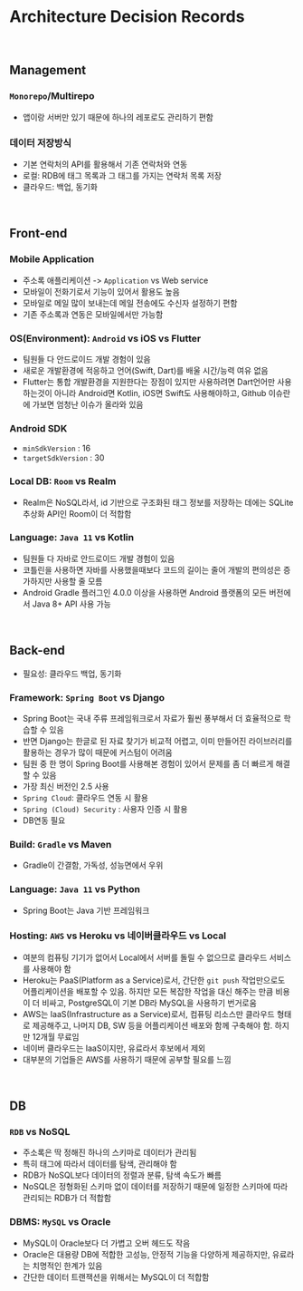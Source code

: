 # Architecture Decision Records

<br>

## Management

### `Monorepo`/Multirepo 
- 앱이랑 서버만 있기 때문에 하나의 레포로도 관리하기 편함

### 데이터 저장방식
- 기본 연락처의 API를 활용해서 기존 연락처와 연동
- 로컬: RDB에 태그 목록과 그 태그를 가지는 연락처 목록 저장
- 클라우드: 백업, 동기화

<br>

## Front-end

### Mobile Application
- 주소록 애플리케이션 -> `Application` vs Web service
- 모바일이 전화기로서 기능이 있어서 활용도 높음
- 모바일로 메일 많이 보내는데 메일 전송에도 수신자 설정하기 편함
- 기존 주소록과 연동은 모바일에서만 가능함

### OS(Environment): `Android` vs iOS vs Flutter
- 팀원들 다 안드로이드 개발 경험이 있음
- 새로운 개발환경에 적응하고 언어(Swift, Dart)를 배울 시간/능력 여유 없음
- Flutter는 통합 개발환경을 지원한다는 장점이 있지만 사용하려면 Dart언어만 사용하는것이 아니라 Android면 Kotlin, iOS면 Swift도 사용해야하고, Github 이슈란에 가보면 엄청난 이슈가 올라와 있음

### Android SDK
- `minSdkVersion` : 16
- `targetSdkVersion` : 30

### Local DB: `Room` vs Realm
- Realm은 NoSQL라서, id 기반으로 구조화된 태그 정보를 저장하는 데에는 SQLite추상화 API인 Room이 더 적합함
    
### Language: `Java 11` vs Kotlin
- 팀원들 다 자바로 안드로이드 개발 경험이 있음
- 코틀린을 사용하면 자바를 사용했을때보다 코드의 길이는 줄어 개발의 편의성은 증가하지만 사용할 줄 모름
- Android Gradle 플러그인 4.0.0 이상을 사용하면 Android 플랫폼의 모든 버전에서 Java 8+ API 사용 가능

<br>

## Back-end
- 필요성: 클라우드 백업, 동기화

### Framework: `Spring Boot` vs Django
- Spring Boot는 국내 주류 프레임워크로서 자료가 훨씬 풍부해서 더 효율적으로 학습할 수 있음
- 반면 Django는 한글로 된 자료 찾기가 비교적 어렵고, 이미 만들어진 라이브러리를 활용하는 경우가 많이 때문에 커스텀이 어려움
- 팀원 중 한 명이 Spring Boot를 사용해본 경험이 있어서 문제를 좀 더 빠르게 해결할 수 있음
- 가장 최신 버전인 2.5 사용
- `Spring Cloud`: 클라우드 연동 시 활용
- `Spring (Cloud) Security` : 사용자 인증 시 활용
- DB연동 필요

### Build: `Gradle` vs Maven
- Gradle이 간결함, 가독성, 성능면에서 우위

### Language: `Java 11` vs Python
- Spring Boot는 Java 기반 프레임워크

### Hosting: `AWS` vs Heroku vs 네이버클라우드 vs Local
- 여분의 컴퓨팅 기기가 없어서 Local에서 서버를 돌릴 수 없으므로 클라우드 서비스를 사용해야 함
- Heroku는 PaaS(Platform as a Service)로서, 간단한 `git push` 작업만으로도 어플리케이션을 배포할 수 있음. 하지만 모든 복잡한 작업을 대신 해주는 만큼 비용이 더 비싸고, PostgreSQL이 기본 DB라 MySQL을 사용하기 번거로움
- AWS는 IaaS(Infrastructure as a Service)로서, 컴퓨팅 리소스만 클라우드 형태로 제공해주고, 나머지 DB, SW 등을 어플리케이션 배포와 함께 구축해야 함. 하지만 12개월 무료임
- 네이버 클라우드는 IaaS이지만, 유료라서 후보에서 제외
- 대부분의 기업들은 AWS를 사용하기 때문에 공부할 필요를 느낌

<br>

## DB

### `RDB` vs NoSQL
- 주소록은 딱 정해진 하나의 스키마로 데이터가 관리됨
- 특히 태그에 따라서 데이터를 탐색, 관리해야 함
- RDB가 NoSQL보다 데이터의 정렬과 분류, 탐색 속도가 빠름
- NoSQL은 정형화된 스키마 없이 데이터를 저장하기 때문에 일정한 스키마에 따라 관리되는 RDB가 더 적합함

### DBMS: `MySQL` vs Oracle
- MySQL이 Oracle보다 더 가볍고 오버 헤드도 작음
- Oracle은 대용량 DB에 적합한 고성능, 안정적 기능을 다양하게 제공하지만, 유료라는 치명적인 한계가 있음
- 간단한 데이터 트랜잭션을 위해서는 MySQL이 더 적합함
